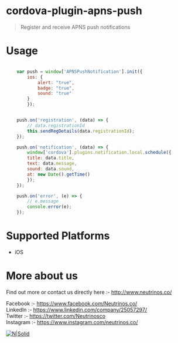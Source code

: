 # cordova-plugin-apns-push

> Register and receive APNS push notifications

# Usage

```js 

    var push = window['APNSPushNotification'].init({
        ios: {
            alert: "true",
            badge: "true",
            sound: "true"
        }
        });


    push.on('registration', (data) => {
        // data.registrationId
        this.sendRegDetails(data.registrationId);
    });

    push.on('notification', (data) => {
        window['cordova'].plugins.notification.local.schedule({
        title: data.title,
        text: data.message,
        sound: data.sound,
        at: new Date().getTime()
        });
    });

    push.on('error', (e) => {
        // e.message
        console.error(e);
    });

```

# Supported Platforms
 
 - iOS

# More about us
Find out more or contact us directly here :- http://www.neutrinos.co/

Facebook :- https://www.facebook.com/Neutrinos.co/ <br/>
LinkedIn :- https://www.linkedin.com/company/25057297/ <br/>
Twitter :- https://twitter.com/Neutrinosco <br/>
Instagram :- https://www.instagram.com/neutrinos.co/

[![N|Solid](https://image4.owler.com/logo/neutrinos_owler_20171023_142541_original.jpg "Neutrinos")](http://www.neutrinos.co/) 

